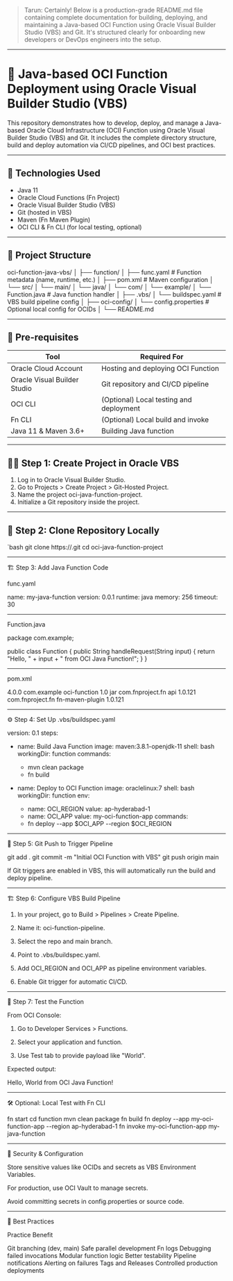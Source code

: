 > Tarun:
Certainly! Below is a production-grade README.md file containing complete documentation for building, deploying, and maintaining a Java-based OCI Function using Oracle Visual Builder Studio (VBS) and Git. It's structured clearly for onboarding new developers or DevOps engineers into the setup.


---

# 🚀 Java-based OCI Function Deployment using Oracle Visual Builder Studio (VBS)

This repository demonstrates how to develop, deploy, and manage a Java-based Oracle Cloud Infrastructure (OCI) Function using Oracle Visual Builder Studio (VBS) and Git. It includes the complete directory structure, build and deploy automation via CI/CD pipelines, and OCI best practices.

---

## 🧰 Technologies Used

- Java 11
- Oracle Cloud Functions (Fn Project)
- Oracle Visual Builder Studio (VBS)
- Git (hosted in VBS)
- Maven (Fn Maven Plugin)
- OCI CLI & Fn CLI (for local testing, optional)

---

## 📁 Project Structure

oci-function-java-vbs/ │ ├── function/ │   ├── func.yaml                  # Function metadata (name, runtime, etc.) │   ├── pom.xml                    # Maven configuration │   └── src/ │       └── main/ │           └── java/ │               └── com/ │                   └── example/ │                       └── Function.java    # Java function handler │ ├── .vbs/ │   └── buildspec.yaml             # VBS build pipeline config │ ├── oci-config/ │   └── config.properties          # Optional local config for OCIDs │ └── README.md

---

## 🚦 Pre-requisites

| Tool | Required For |
|------|--------------|
| Oracle Cloud Account | Hosting and deploying OCI Function |
| Oracle Visual Builder Studio | Git repository and CI/CD pipeline |
| OCI CLI | (Optional) Local testing and deployment |
| Fn CLI | (Optional) Local build and invoke |
| Java 11 & Maven 3.6+ | Building Java function |

---

## 🧑‍💻 Step 1: Create Project in Oracle VBS

1. Log in to Oracle Visual Builder Studio.
2. Go to Projects > Create Project > Git-Hosted Project.
3. Name the project oci-java-function-project.
4. Initialize a Git repository inside the project.

---

## 🔄 Step 2: Clone Repository Locally

`bash
git clone https://<your-vbs-project-url>.git
cd oci-java-function-project


---

🏗️ Step 3: Add Java Function Code

func.yaml

name: my-java-function
version: 0.0.1
runtime: java
memory: 256
timeout: 30


---

Function.java

package com.example;

public class Function {
    public String handleRequest(String input) {
        return "Hello, " + input + " from OCI Java Function!";
    }
}


---

pom.xml

<project>
  <modelVersion>4.0.0</modelVersion>
  <groupId>com.example</groupId>
  <artifactId>oci-function</artifactId>
  <version>1.0</version>
  <packaging>jar</packaging>

  <dependencies>
    <dependency>
      <groupId>com.fnproject.fn</groupId>
      <artifactId>api</artifactId>
      <version>1.0.121</version>
    </dependency>
  </dependencies>

  <build>
    <plugins>
      <plugin>
        <groupId>com.fnproject.fn</groupId>
        <artifactId>fn-maven-plugin</artifactId>
        <version>1.0.121</version>
      </plugin>
    </plugins>
  </build>
</project>


---

⚙️ Step 4: Set Up .vbs/buildspec.yaml

version: 0.1
steps:
  - name: Build Java Function
    image: maven:3.8.1-openjdk-11
    shell: bash
    workingDir: function
    commands:
      - mvn clean package
      - fn build

  - name: Deploy to OCI Function
    image: oraclelinux:7
    shell: bash
    workingDir: function
    env:
      - name: OCI_REGION
        value: ap-hyderabad-1
      - name: OCI_APP
        value: my-oci-function-app
    commands:
      - fn deploy --app $OCI_APP --region $OCI_REGION


---

🔁 Step 5: Git Push to Trigger Pipeline

git add .
git commit -m "Initial OCI Function with VBS"
git push origin main

If Git triggers are enabled in VBS, this will automatically run the build and deploy pipeline.


---

🏗️ Step 6: Configure VBS Build Pipeline

1. In your project, go to Build > Pipelines > Create Pipeline.

2. Name it: oci-function-pipeline.

3. Select the repo and main branch.

4. Point to .vbs/buildspec.yaml.

5. Add OCI_REGION and OCI_APP as pipeline environment variables.

6. Enable Git trigger for automatic CI/CD.




---

🧪 Step 7: Test the Function

From OCI Console:

1. Go to Developer Services > Functions.


2. Select your application and function.


3. Use Test tab to provide payload like "World".



Expected output:

Hello, World from OCI Java Function!


---

🛠 Optional: Local Test with Fn CLI

fn start
cd function
mvn clean package
fn build
fn deploy --app my-oci-function-app --region ap-hyderabad-1
fn invoke my-oci-function-app my-java-function


---

🔐 Security & Configuration

Store sensitive values like OCIDs and secrets as VBS Environment Variables.

For production, use OCI Vault to manage secrets.

Avoid committing secrets in config.properties or source code.



---

📌 Best Practices

Practice Benefit

Git branching (dev, main) Safe parallel development
Fn logs Debugging failed invocations
Modular function logic Better testability
Pipeline notifications Alerting on failures
Tags and Releases Controlled production deployments



